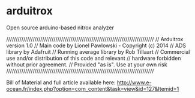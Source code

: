 arduitrox
=========

Open source arduino-based nitrox analyzer

//////////////////////////////////////////////////////////////////////////////
// Arduitrox version 1.0
// Main code by Lionel Pawlowski - Copyright (c) 2014
// ADS library by Adafruit
// Running average library by Rob Tillaart
// Commercial use and/or distribution of this code and relevant
// hardware forbidden without prior agreement.
// Provided "as is". Use at your own risk
//////////////////////////////////////////////////////////////////////////////

Bill of Material and full article available here: http://www.e-ocean.fr/index.php?option=com_content&task=view&id=127&Itemid=1
